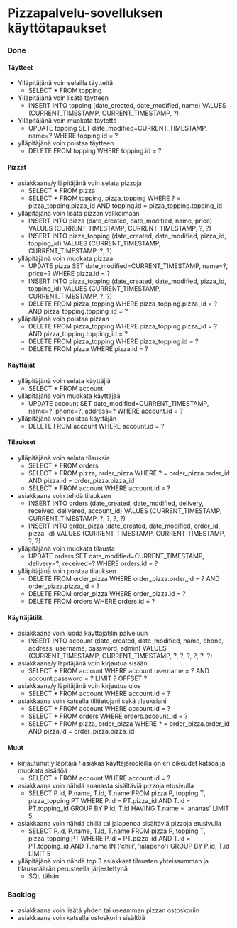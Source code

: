 # Pizzapalvelu-sovelluksen käyttötapaukset

### Done

#### Täytteet
- Ylläpitäjänä voin selailla täytteitä
  - SELECT * FROM topping
- Ylläpitäjänä voin lisätä täytteen
  - INSERT INTO topping (date_created, date_modified, name) VALUES (CURRENT_TIMESTAMP, CURRENT_TIMESTAMP, ?)
- Ylläpitäjänä voin muokata täytettä
  - UPDATE topping SET date_modified=CURRENT_TIMESTAMP, name=? WHERE topping.id = ?
- ylläpitäjänä voin poistaa täytteen
  - DELETE FROM topping WHERE topping.id = ?

#### Pizzat
- asiakkaana/ylläpitäjänä voin selata pizzoja
  - SELECT * FROM pizza
  - SELECT * FROM topping, pizza_topping WHERE ? = pizza_topping.pizza_id AND topping.id = pizza_topping.topping_id
- ylläpitäjänä voin lisätä pizzan valikoimaan
  - INSERT INTO pizza (date_created, date_modified, name, price) VALUES (CURRENT_TIMESTAMP, CURRENT_TIMESTAMP, ?, ?)
  - INSERT INTO pizza_topping (date_created, date_modified, pizza_id, topping_id) VALUES (CURRENT_TIMESTAMP, CURRENT_TIMESTAMP, ?, ?)
- ylläpitäjänä voin muokata pizzaa
  - UPDATE pizza SET date_modified=CURRENT_TIMESTAMP, name=?, price=? WHERE pizza.id = ?
  - INSERT INTO pizza_topping (date_created, date_modified, pizza_id, topping_id) VALUES (CURRENT_TIMESTAMP, CURRENT_TIMESTAMP, ?, ?)
  - DELETE FROM pizza_topping WHERE pizza_topping.pizza_id = ? AND pizza_topping.topping_id = ?
- ylläpitäjänä voin poistaa pizzan
  - DELETE FROM pizza_topping WHERE pizza_topping.pizza_id = ? AND pizza_topping.topping_id = ?
  - DELETE FROM pizza_topping WHERE pizza_topping.id = ?
  - DELETE FROM pizza WHERE pizza.id = ?

#### Käyttäjät
- ylläpitäjänä voin selata käyttäjiä
  - SELECT * FROM account
- ylläpitäjänä voin muokata käyttäjää
  - UPDATE account SET date_modified=CURRENT_TIMESTAMP, name=?, phone=?, address=? WHERE account.id = ?
- ylläpitäjänä voin poistaa käyttäjän
  - DELETE FROM account WHERE account.id = ?


#### Tilaukset
- ylläpitäjänä voin selata tilauksia
  - SELECT * FROM orders
  - SELECT * FROM pizza, order_pizza WHERE ? = order_pizza.order_id AND pizza.id = order_pizza.pizza_id
  - SELECT * FROM account WHERE account.id = ?
- asiakkaana voin tehdä tilauksen
  - INSERT INTO orders (date_created, date_modified, delivery, received, delivered, account_id) VALUES (CURRENT_TIMESTAMP, CURRENT_TIMESTAMP, ?, ?, ?, ?)
  - INSERT INTO order_pizza (date_created, date_modified, order_id, pizza_id) VALUES (CURRENT_TIMESTAMP, CURRENT_TIMESTAMP, ?, ?)
- ylläpitäjänä voin muokata tilausta
  - UPDATE orders SET date_modified=CURRENT_TIMESTAMP, delivery=?, received=? WHERE orders.id = ?
- ylläpitäjänä voin poistaa tilauksen
  - DELETE FROM order_pizza WHERE order_pizza.order_id = ? AND order_pizza.pizza_id = ?
  - DELETE FROM order_pizza WHERE order_pizza.id = ?
  - DELETE FROM orders WHERE orders.id = ?

#### Käyttäjätilit
- asiakkaana voin luoda käyttäjätilin palveluun
  - INSERT INTO account (date_created, date_modified, name, phone, address, username, password, admin) VALUES (CURRENT_TIMESTAMP, CURRENT_TIMESTAMP, ?, ?, ?, ?, ?, ?)
- asiakkaana/ylläpitäjänä voin kirjautua sisään
  - SELECT * FROM account WHERE account.username = ? AND account.password = ? LIMIT ? OFFSET ?
- asiakkaana/ylläpitäjänä voin kirjautua ulos
  - SELECT * FROM account WHERE account.id = ?
- asiakkaana voin katsella tilitietojani sekä tilauksiani
  - SELECT * FROM account WHERE account.id = ?
  - SELECT * FROM orders WHERE orders.account_id = ?
  - SELECT * FROM pizza, order_pizza WHERE ? = order_pizza.order_id AND pizza.id = order_pizza.pizza_id

#### Muut
- kirjautunut ylläpitäjä / asiakas käyttäjärooleilla on eri oikeudet katsoa ja muokata sisältöä
  - SELECT * FROM account WHERE account.id = ?
- asiakkaana voin nähdä ananasta sisältäviä pizzoja etusivulla
  - SELECT P.id, P.name, T.id, T.name FROM pizza P, topping T, pizza_topping PT WHERE P.id = PT.pizza_id AND T.id = PT.topping_id GROUP BY P.id, T.id HAVING T.name = 'ananas' LIMIT 5 
- asiakkaana voin nähdä chiliä tai jalapenoa sisältäviä pizzoja etusivulla
  - SELECT P.id, P.name, T.id, T.name FROM pizza P, topping T, pizza_topping PT WHERE P.id = PT.pizza_id AND T.id = PT.topping_id AND T.name IN ('chili', 'jalapeno') GROUP BY P.id, T.id LIMIT 5
- ylläpitäjänä voin nähdä top 3 asiakkaat tilausten yhteissumman ja tilausmäärän perusteella järjestettynä
  - SQL tähän
### Backlog

- asiakkaana voin lisätä yhden tai useamman pizzan ostoskoriin
- asiakkaana voin katsella ostoskorin sisältöä
